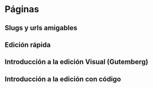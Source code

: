 # Páginas

## Slugs y urls amigables

## Edición rápida

## Introducción a la edición Visual (Gutemberg)

## Introducción a la edición con código